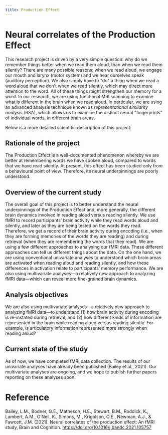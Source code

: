 ```yaml
---
title: Production Effect
---
```


# Neural correlates of the Production Effect

This research project is driven by a very simple question: why do we remember things better when we read them aloud, than when we read them silently? There are many possible reasons: when we read aloud, we engage our mouth and larynx (motor system) and we hear ourselves speak (auditory perception). We also simply have to "do" a thing when we read a word aloud that we don't when we read silently, which may direct more attention to the word. All of these things might strengthen our memory for a word. In our research, we are using functional MRI scanning to examine what is different in the brain when we read aloud. In particular, we are using an advanced analysis technique known as _representational similarity analysis_ (RSA), which allows us to examine the distinct neural "fingerprints" of individual words, in different brain areas. 

Below is a more detailed scientific description of this project:

 
## Rationale of the project
The Production Effect is a well-documented phenomenon whereby we are better at remembering words we have spoken aloud, compared to words that we have read silently. At present, this effect has been studied only from a behavioural point of view. Therefore, its neural underpinnings are poorly understood.
 
## Overview of the current study
The overall goal of this project is to better understand the neural underpinnings of the Production Effect and, more generally, the different brain dynamics involved in reading aloud versus reading silently. We use fMRI to record participants’ brain activity while they read words aloud and silently, and later as they are being tested on the words they read. Therefore, we get a record of their brain activity during encoding (i.e., when they are forming memories of the words they are reading) and during retrieval (when they are remembering the words that they read).
We are using a few different approaches to analysing our fMRI data. These different approaches can tell us different things about the data. On the one hand, we are using conventional univariate analyses to understand which brain areas are activated when reading aloud and reading silently, and how these differences in activation relate to participants’ memory performance. We are also using multivariate analyses—a relatively new approach to analyzing fMRI data—which can reveal more fine-grained brain dynamics.
 
## Analysis objectives
We are also using multivariate analyses—a relatively new approach to analyzing fMRI data—to understand (1) how brain activity during encoding is re-instated during retrieval, and (2) how different kinds of information are represented in the brain while reading aloud versus reading silently. For example, is articulatory information represented more strongly when reading aloud?
 
## Current state of the study
As of now, we have completed fMRI data collection. The results of our univariate analyses have already been published (Bailey et al., 2021). Our multivariate analyses are ongoing, and we hope to publish further papers reporting on these analyses soon.
 
# Reference
Bailey, L.M., Bodner, G.E., Matheson, H.E., Stewart, B.M., Roddick, K., Lambert, A.M., O’Neil, K., Simons, M., Krigolson, O.E., Newman, A.J., & Fawcett, J.M. (2021). Neural correlates of the production effect: An fMRI study, Brain and Cognition. https://doi.org/10.1016/j.bandc.2021.105757

